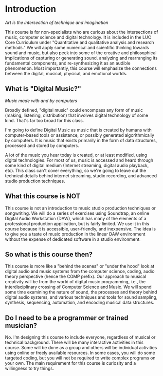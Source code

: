 <link href="../../markdown.css" rel="stylesheet"></link> 

# Introduction
*Art is the intersection of technique and imagination*

This course is for non-specialists who are curious about the intersections of music, computer science and digital technology. It is included in the LUC Core Curriculum under "Quantitative and qualitative analysis and research methods." We will apply some numerical and scientific thinking towards sound and music, but also peek into some of the creative and philosophical implications of capturing or generating sound, analyzing and rearranging its fundamental components, and re-synthesizing it as an audible phenomenon. Most importantly, this course will emphasize the connections between the digital, musical, physical, and emotional worlds.

## What is "Digital Music?"
*Music made with and by computers*

Broadly defined, "digital music" could encompass any form of music (making, listening, distribution) that involves digital technology of some kind. That's far too broad for this class. 

I'm going to define Digital Music as music that is created by humans with computer-based tools or assistance, or possibly generated algorithmically by computers. It is music that exists primarily in the form of data structures, processed and stored by computers.

A lot of the music you hear today is created, or at least modified, using digital technologies. For most of us, music is accessed and heard through some kind of digital medium (Internet streaming, digital audio playback, etc). This class can't cover everything, so we're going to leave out the technical details behind internet streaming, studio recording, and advanced studio production techniques.

## What this course is NOT

This course is not an introduction to music studio production techniques or songwriting. We will do a series of exercises using Soundtrap, an online Digital Audio Workstation (DAW), which has many of the elements of a professional production application, but is fairly limited. We use it in this course because it is accessible, user-friendly, and inexpensive. The idea is to give you a taste of music production in the linear DAW environment without the expense of dedicated software in a studio environment. 

## So what is this course then?

This course is more like a "behind the scenes" or "under the hood" look at digital audio and music systems from the computer science, coding, audio theory perspective (hence the COMP prefix). Our approach to musical creativity will be from the world of digital music programming, i.e., the interdisciplinary crossing of Computer Science and Music. We will spend some time examining the nature of sound, the processes and theory behind digital audio systems, and various techniques and tools for sound sampling, synthesis, sequencing, automation, and encoding musical data structures.

## Do I need to be a programmer or trained musician?

No. I'm designing this course to include everyone, regardless of musical or technical background. There will be many interactive activities in this course. Some will be done as a group and others will be individual activities using online or freely available resources. In some cases, you will do some targeted coding, but you will not be required to write complex programs on your own. The main requirement for this course is curiosity and a willingness to try things.